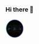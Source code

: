 ### Hi there 👋

<img src="whitebacklight.png"
     alt="Alexander Sierra Full Stack Web Developer" 
     style="width: 10%;"
     />
